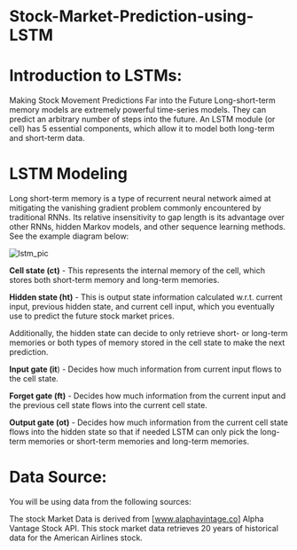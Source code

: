 # Stock-Market-Prediction-using-LSTM

# Introduction to LSTMs: 

Making Stock Movement Predictions Far into the Future Long-short-term memory models are extremely powerful time-series models. They can predict an arbitrary number of steps into the future. An LSTM module (or cell) has 5 essential components, which allow it to model both long-term and short-term data. 

# LSTM Modeling
Long short-term memory is a type of recurrent neural network aimed at mitigating the vanishing gradient problem commonly encountered by traditional RNNs. Its relative insensitivity to gap length is its advantage over other RNNs, hidden Markov models, and other sequence learning methods.
See the example diagram  below:

![lstm_pic](https://github.com/user-attachments/assets/c3f32725-de0a-45e7-b059-7e82964d8c34)

**Cell state (ct)** - This represents the internal memory of the cell, which stores both short-term memory and long-term memories.

**Hidden state (ht)** - This is output state information calculated w.r.t. current input, previous hidden state, and current cell input, which you eventually use to predict the future stock market prices. 

Additionally, the hidden state can decide to only retrieve short- or long-term memories or both types of memory stored in the cell state to make the next prediction. 

**Input gate (it**) - Decides how much information from current input flows to the cell state.

**Forget gate (ft)** - Decides how much information from the current input and the previous cell state flows into the current cell state. 

**Output gate (ot)** - Decides how much information from the current cell state flows into the hidden state so that if needed LSTM can only pick the long-term memories or short-term memories and long-term memories.

# Data Source:

You will be using data from the following sources:

The stock Market Data is derived from [www.alaphavintage.co] Alpha Vantage Stock API.   This stock market data retrieves 20 years of historical data for the American Airlines stock. 


